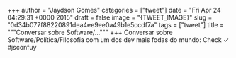 
+++
author = "Jaydson Gomes"
categories = ["tweet"]
date = "Fri Apr 24 04:29:31 +0000 2015"
draft = false
image = "{TWEET_IMAGE}"
slug = "0d34b077f88220891dea4ee9ee0a49b1e5ccdf7a"
tags = ["tweet"]
title = """Conversar sobre Software/..."""
+++
Conversar sobre Software/Política/Filosofia com um dos dev mais fodas do mundo: Check ✓ #jsconfuy
